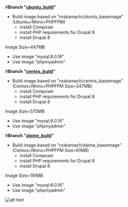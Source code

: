 #**Branch "[ubuntu_build](https://github.com/ros-kamach/drupal_nginx_phpfpm/tree/ubuntu_build)"**
   - Build image based on "roskamach/ubuntu_baseimage" (Ubuntu+Nhinx+PHPFPM)
     - install Composer
     - install PHP requirements for Drupal 8
     - install Drupal 8
          
   Image Size=447MB
   
   - Use image "mysql:8.0.16"
   - Use image "phpmyadmin"
   
#**Branch "[centos_build](https://github.com/ros-kamach/drupal_nginx_phpfpm/tree/centos_build)"**
   - Build image based on  "roskamach/centos_baseimage" (Centos+Nhinx+PHPFPM Size=347MB)
     - install Composer
     - install PHP requirements for Drupal 8
     - install Drupal 8
     
   Image Size=570MB
       
   - Use image "mysql:8.0.16"
   - Use image "phpmyadmin"
   
#**Branch "[alpine_build](https://github.com/ros-kamach/drupal_nginx_phpfpm/tree/alpine_build)"**
   - Build image based on  "roskamach/alpine_baseimage" (Centos+Nhinx+PHPFPM Size=61MB)
     - install Composer
     - install PHP requirements for Drupal 8
     - install Drupal 8
     
   Image Size=191MB
       
   - Use image "mysql:8.0.16"
   - Use image "phpmyadmin"
 

![alt text](https://www.drupal.org/files/drupal%208%20logo%20inline%20CMYK%2072.png)

